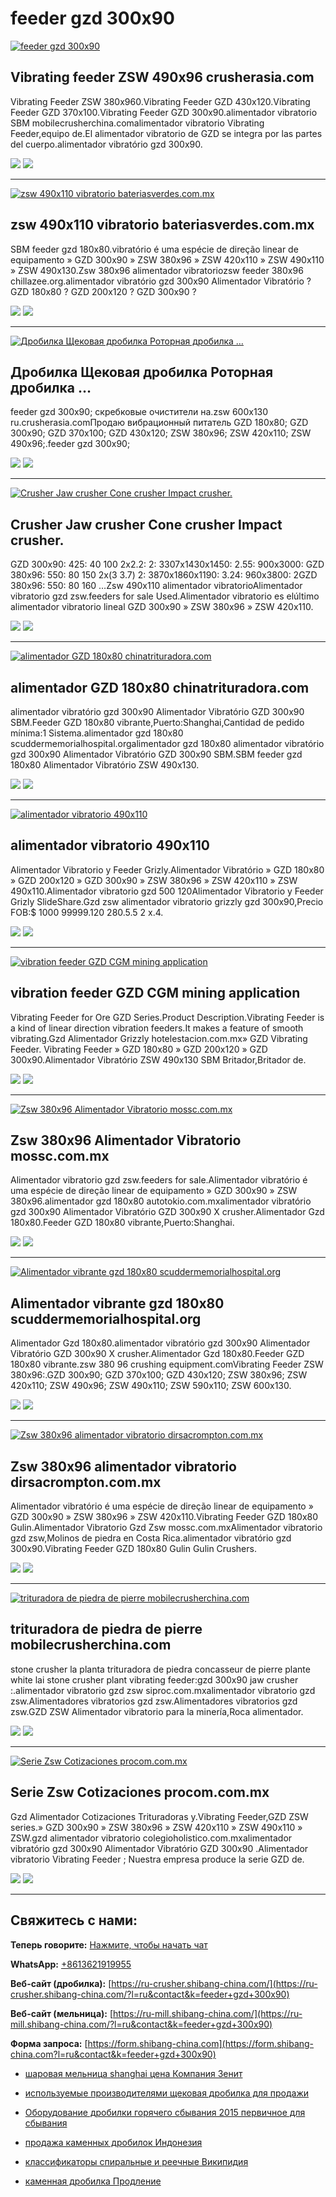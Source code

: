 # feeder gzd 300x90

<a href="https://swt.shibang-china.com/?l=ru&img&k=feeder+gzd+300x90" target="_blank">![feeder gzd 300x90](http://static.shibang-china.com/all-800x300/1360.jpg)</a>

## Vibrating feeder ZSW 490x96 crusherasia.com
Vibrating Feeder ZSW 380x960.Vibrating Feeder GZD 430x120.Vibrating Feeder GZD 370x100.Vibrating Feeder GZD 300x90.alimentador vibratorio SBM mobilecrusherchina.comalimentador vibratorio Vibrating Feeder,equipo de.El alimentador vibratorio de GZD se integra por las partes del cuerpo.alimentador vibrat&#243;rio gzd 300x90.


<a href="https://whatsapp.shibangsoft.com/WhatsApp.php" target="_blank" title="WhatsApp">![](http://static.shibang-china.com/icon/whatsapp.png)</a> <a href="https://swt.shibang-china.com/?l=ru&icon&k=feeder+gzd+300x90" target="_blank">![](http://static.shibang-china.com/icon/chat-ru.png)</a>

---

<a href="https://swt.shibang-china.com/?l=ru&img&k=feeder+gzd+300x90" target="_blank">![zsw 490x110 vibratorio bateriasverdes.com.mx](http://static.shibang-china.com/all-800x300/127.jpg)</a>

## zsw 490x110 vibratorio bateriasverdes.com.mx
SBM feeder gzd 180x80.vibrat&#243;rio &#233; uma esp&#233;cie de dire&#231;&#227;o linear de equipamento &#187; GZD 300x90 &#187; ZSW 380x96 &#187; ZSW 420x110 &#187; ZSW 490x110 &#187; ZSW 490x130.Zsw 380x96 alimentador vibratoriozsw feeder 380x96 chillazee.org.alimentador vibrat&#243;rio gzd 300x90 Alimentador Vibrat&#243;rio ? GZD 180x80 ? GZD 200x120 ? GZD 300x90 ?


<a href="https://whatsapp.shibangsoft.com/WhatsApp.php" target="_blank" title="WhatsApp">![](http://static.shibang-china.com/icon/whatsapp.png)</a> <a href="https://swt.shibang-china.com/?l=ru&icon&k=feeder+gzd+300x90" target="_blank">![](http://static.shibang-china.com/icon/chat-ru.png)</a>

---

<a href="https://swt.shibang-china.com/?l=ru&img&k=feeder+gzd+300x90" target="_blank">![Дробилка Щековая дробилка Роторная дробилка …](http://static.shibang-china.com/all-800x300/1219.jpg)</a>

## Дробилка Щековая дробилка Роторная дробилка …
feeder gzd 300x90; скребковые очистители на.zsw 600x130 ru.crusherasia.comПродаю вибрационный питатель GZD 180x80; GZD 300x90; GZD 370x100; GZD 430x120; ZSW 380x96; ZSW 420x110; ZSW 490x96;.feeder gzd 300x90;


<a href="https://whatsapp.shibangsoft.com/WhatsApp.php" target="_blank" title="WhatsApp">![](http://static.shibang-china.com/icon/whatsapp.png)</a> <a href="https://swt.shibang-china.com/?l=ru&icon&k=feeder+gzd+300x90" target="_blank">![](http://static.shibang-china.com/icon/chat-ru.png)</a>

---

<a href="https://swt.shibang-china.com/?l=ru&img&k=feeder+gzd+300x90" target="_blank">![Crusher Jaw crusher Cone crusher Impact crusher.](http://static.shibang-china.com/all-800x300/1309.jpg)</a>

## Crusher Jaw crusher Cone crusher Impact crusher.
GZD 300x90: 425: 40 100 2x2.2: 2: 3307x1430x1450: 2.55: 900x3000: GZD 380x96: 550: 80 150 2x(3 3.7) 2: 3870x1860x1190: 3.24: 960x3800: 2GZD 380x96: 550: 80 160 …Zsw 490x110 alimentador vibratorioAlimentador vibratorio gzd zsw.feeders for sale Used.Alimentador vibratorio es el&#250;ltimo alimentador vibratorio lineal GZD 300x90 &#187; ZSW 380x96 &#187; ZSW 420x110.


<a href="https://whatsapp.shibangsoft.com/WhatsApp.php" target="_blank" title="WhatsApp">![](http://static.shibang-china.com/icon/whatsapp.png)</a> <a href="https://swt.shibang-china.com/?l=ru&icon&k=feeder+gzd+300x90" target="_blank">![](http://static.shibang-china.com/icon/chat-ru.png)</a>

---

<a href="https://swt.shibang-china.com/?l=ru&img&k=feeder+gzd+300x90" target="_blank">![alimentador GZD 180x80 chinatrituradora.com](http://static.shibang-china.com/all-800x300/1043.jpg)</a>

## alimentador GZD 180x80 chinatrituradora.com
alimentador vibrat&#243;rio gzd 300x90 Alimentador Vibrat&#243;rio GZD 300x90 SBM.Feeder GZD 180x80 vibrante,Puerto:Shanghai,Cantidad de pedido m&#237;nima:1 Sistema.alimentador gzd 180x80 scuddermemorialhospital.orgalimentador gzd 180x80 alimentador vibrat&#243;rio gzd 300x90 Alimentador Vibrat&#243;rio GZD 300x90 SBM.SBM feeder gzd 180x80 Alimentador Vibrat&#243;rio ZSW 490x130.


<a href="https://whatsapp.shibangsoft.com/WhatsApp.php" target="_blank" title="WhatsApp">![](http://static.shibang-china.com/icon/whatsapp.png)</a> <a href="https://swt.shibang-china.com/?l=ru&icon&k=feeder+gzd+300x90" target="_blank">![](http://static.shibang-china.com/icon/chat-ru.png)</a>

---

<a href="https://swt.shibang-china.com/?l=ru&img&k=feeder+gzd+300x90" target="_blank">![alimentador vibratorio 490x110](http://static.shibang-china.com/all-800x300/641.jpg)</a>

## alimentador vibratorio 490x110
Alimentador Vibratorio y Feeder Grizly.Alimentador Vibrat&#243;rio &#187; GZD 180x80 &#187; GZD 200x120 &#187; GZD 300x90 &#187; ZSW 380x96 &#187; ZSW 420x110 &#187; ZSW 490x110.Alimentador vibratorio gzd 500 120Alimentador Vibratorio y Feeder Grizly SlideShare.Gzd zsw alimentador vibratorio grizzly gzd 300x90,Precio FOB:$ 1000 99999.120 280.5.5 2 x.4.


<a href="https://whatsapp.shibangsoft.com/WhatsApp.php" target="_blank" title="WhatsApp">![](http://static.shibang-china.com/icon/whatsapp.png)</a> <a href="https://swt.shibang-china.com/?l=ru&icon&k=feeder+gzd+300x90" target="_blank">![](http://static.shibang-china.com/icon/chat-ru.png)</a>

---

<a href="https://swt.shibang-china.com/?l=ru&img&k=feeder+gzd+300x90" target="_blank">![vibration feeder GZD CGM mining application](http://static.shibang-china.com/all-800x300/1286.jpg)</a>

## vibration feeder GZD CGM mining application
Vibrating Feeder for Ore GZD Series.Product Description.Vibrating Feeder is a kind of linear direction vibration feeders.It makes a feature of smooth vibrating.Gzd Alimentador Grizzly hotelestacion.com.mx&#187; GZD Vibrating Feeder. Vibrating Feeder &#187; GZD 180x80 &#187; GZD 200x120 &#187; GZD 300x90.Alimentador Vibrat&#243;rio ZSW 490x130 SBM Britador,Britador de.


<a href="https://whatsapp.shibangsoft.com/WhatsApp.php" target="_blank" title="WhatsApp">![](http://static.shibang-china.com/icon/whatsapp.png)</a> <a href="https://swt.shibang-china.com/?l=ru&icon&k=feeder+gzd+300x90" target="_blank">![](http://static.shibang-china.com/icon/chat-ru.png)</a>

---

<a href="https://swt.shibang-china.com/?l=ru&img&k=feeder+gzd+300x90" target="_blank">![Zsw 380x96 Alimentador Vibratorio mossc.com.mx](http://static.shibang-china.com/all-800x300/554.jpg)</a>

## Zsw 380x96 Alimentador Vibratorio mossc.com.mx
Alimentador vibratorio gzd zsw.feeders for sale.Alimentador vibrat&#243;rio &#233; uma esp&#233;cie de dire&#231;&#227;o linear de equipamento &#187; GZD 300x90 &#187; ZSW 380x96.alimentador gzd 180x80 autotokio.com.mxalimentador vibrat&#243;rio gzd 300x90 Alimentador Vibrat&#243;rio GZD 300x90 X crusher.Alimentador Gzd 180x80.Feeder GZD 180x80 vibrante,Puerto:Shanghai.


<a href="https://whatsapp.shibangsoft.com/WhatsApp.php" target="_blank" title="WhatsApp">![](http://static.shibang-china.com/icon/whatsapp.png)</a> <a href="https://swt.shibang-china.com/?l=ru&icon&k=feeder+gzd+300x90" target="_blank">![](http://static.shibang-china.com/icon/chat-ru.png)</a>

---

<a href="https://swt.shibang-china.com/?l=ru&img&k=feeder+gzd+300x90" target="_blank">![Alimentador vibrante gzd 180x80 scuddermemorialhospital.org](http://static.shibang-china.com/all-800x300/692.jpg)</a>

## Alimentador vibrante gzd 180x80 scuddermemorialhospital.org
Alimentador Gzd 180x80.alimentador vibrat&#243;rio gzd 300x90 Alimentador Vibrat&#243;rio GZD 300x90 X crusher.Alimentador Gzd 180x80.Feeder GZD 180x80 vibrante.zsw 380 96 crushing equipment.comVibrating Feeder ZSW 380x96:.GZD 300x90; GZD 370x100; GZD 430x120; ZSW 380x96; ZSW 420x110; ZSW 490x96; ZSW 490x110; ZSW 590x110; ZSW 600x130.


<a href="https://whatsapp.shibangsoft.com/WhatsApp.php" target="_blank" title="WhatsApp">![](http://static.shibang-china.com/icon/whatsapp.png)</a> <a href="https://swt.shibang-china.com/?l=ru&icon&k=feeder+gzd+300x90" target="_blank">![](http://static.shibang-china.com/icon/chat-ru.png)</a>

---

<a href="https://swt.shibang-china.com/?l=ru&img&k=feeder+gzd+300x90" target="_blank">![Zsw 380x96 alimentador vibratorio dirsacrompton.com.mx](http://static.shibang-china.com/all-800x300/707.jpg)</a>

## Zsw 380x96 alimentador vibratorio dirsacrompton.com.mx
Alimentador vibrat&#243;rio &#233; uma esp&#233;cie de dire&#231;&#227;o linear de equipamento &#187; GZD 300x90 &#187; ZSW 380x96 &#187; ZSW 420x110.Vibrating Feeder GZD 180x80 Gulin.Alimentador Vibratorio Gzd Zsw mossc.com.mxAlimentador vibratorio gzd zsw,Molinos de piedra en Costa Rica.alimentador vibrat&#243;rio gzd 300x90.Vibrating Feeder GZD 180x80 Gulin Gulin Crushers.


<a href="https://whatsapp.shibangsoft.com/WhatsApp.php" target="_blank" title="WhatsApp">![](http://static.shibang-china.com/icon/whatsapp.png)</a> <a href="https://swt.shibang-china.com/?l=ru&icon&k=feeder+gzd+300x90" target="_blank">![](http://static.shibang-china.com/icon/chat-ru.png)</a>

---

<a href="https://swt.shibang-china.com/?l=ru&img&k=feeder+gzd+300x90" target="_blank">![trituradora de piedra de pierre mobilecrusherchina.com](http://static.shibang-china.com/all-800x300/1319.jpg)</a>

## trituradora de piedra de pierre mobilecrusherchina.com
stone crusher la planta trituradora de piedra concasseur de pierre plante white lai stone crusher plant vibrating feeder:gzd 300x90 jaw crusher :.alimentador vibratorio gzd zsw siproc.com.mxalimentador vibratorio gzd zsw.Alimentadores vibratorios gzd zsw.Alimentadores vibratorios gzd zsw.GZD ZSW Alimentador vibratorio para la miner&#237;a,Roca alimentador.


<a href="https://whatsapp.shibangsoft.com/WhatsApp.php" target="_blank" title="WhatsApp">![](http://static.shibang-china.com/icon/whatsapp.png)</a> <a href="https://swt.shibang-china.com/?l=ru&icon&k=feeder+gzd+300x90" target="_blank">![](http://static.shibang-china.com/icon/chat-ru.png)</a>

---

<a href="https://swt.shibang-china.com/?l=ru&img&k=feeder+gzd+300x90" target="_blank">![Serie Zsw Cotizaciones procom.com.mx](http://static.shibang-china.com/all-800x300/1324.jpg)</a>

## Serie Zsw Cotizaciones procom.com.mx
Gzd Alimentador Cotizaciones Trituradoras y.Vibrating Feeder,GZD ZSW series.&#187; GZD 300x90 &#187; ZSW 380x96 &#187; ZSW 420x110 &#187; ZSW 490x110 &#187; ZSW.gzd alimentador vibratorio colegioholistico.com.mxalimentador vibrat&#243;rio gzd 300x90 Alimentador Vibrat&#243;rio GZD 300x90 .Alimentador vibratorio Vibrating Feeder ; Nuestra empresa produce la serie GZD de.


<a href="https://whatsapp.shibangsoft.com/WhatsApp.php" target="_blank" title="WhatsApp">![](http://static.shibang-china.com/icon/whatsapp.png)</a> <a href="https://swt.shibang-china.com/?l=ru&icon&k=feeder+gzd+300x90" target="_blank">![](http://static.shibang-china.com/icon/chat-ru.png)</a>

---
## Свяжитесь с нами:

**Теперь говорите:** [Нажмите, чтобы начать чат](https://swt.shibang-china.com?l=ru&contact&k=feeder+gzd+300x90)

**WhatsApp:**  [+8613621919955](https://whatsapp.shibangsoft.com/WhatsApp.php)

**Веб-сайт (дробилка):** [https://ru-crusher.shibang-china.com/](https://ru-crusher.shibang-china.com/?l=ru&contact&k=feeder+gzd+300x90)

**Веб-сайт (мельница):** [https://ru-mill.shibang-china.com/](https://ru-mill.shibang-china.com/?l=ru&contact&k=feeder+gzd+300x90)

**Форма запроса:** [https://form.shibang-china.com](https://form.shibang-china.com?l=ru&contact&k=feeder+gzd+300x90)

* [шаровая мельница shanghai цена Компания Зенит](../111/%D1%88%D0%B0%D1%80%D0%BE%D0%B2%D0%B0%D1%8F%20%D0%BC%D0%B5%D0%BB%D1%8C%D0%BD%D0%B8%D1%86%D0%B0%20shanghai%20%D1%86%D0%B5%D0%BD%D0%B0%20%D0%9A%D0%BE%D0%BC%D0%BF%D0%B0%D0%BD%D0%B8%D1%8F%20%D0%97%D0%B5%D0%BD%D0%B8%D1%82.md)

* [используемые производителями щековая дробилка для продажи](../108/%D0%B8%D1%81%D0%BF%D0%BE%D0%BB%D1%8C%D0%B7%D1%83%D0%B5%D0%BC%D1%8B%D0%B5%20%D0%BF%D1%80%D0%BE%D0%B8%D0%B7%D0%B2%D0%BE%D0%B4%D0%B8%D1%82%D0%B5%D0%BB%D1%8F%D0%BC%D0%B8%20%D1%89%D0%B5%D0%BA%D0%BE%D0%B2%D0%B0%D1%8F%20%D0%B4%D1%80%D0%BE%D0%B1%D0%B8%D0%BB%D0%BA%D0%B0%20%D0%B4%D0%BB%D1%8F%20%D0%BF%D1%80%D0%BE%D0%B4%D0%B0%D0%B6%D0%B8.md)

* [Оборудование дробилки горячего сбывания 2015 первичное для сбывания](../118/%D0%9E%D0%B1%D0%BE%D1%80%D1%83%D0%B4%D0%BE%D0%B2%D0%B0%D0%BD%D0%B8%D0%B5%20%D0%B4%D1%80%D0%BE%D0%B1%D0%B8%D0%BB%D0%BA%D0%B8%20%D0%B3%D0%BE%D1%80%D1%8F%D1%87%D0%B5%D0%B3%D0%BE%20%D1%81%D0%B1%D1%8B%D0%B2%D0%B0%D0%BD%D0%B8%D1%8F%202015%20%D0%BF%D0%B5%D1%80%D0%B2%D0%B8%D1%87%D0%BD%D0%BE%D0%B5%20%D0%B4%D0%BB%D1%8F%20%D1%81%D0%B1%D1%8B%D0%B2%D0%B0%D0%BD%D0%B8%D1%8F.md)

* [продажа каменных дробилок Индонезия](../120/%D0%BF%D1%80%D0%BE%D0%B4%D0%B0%D0%B6%D0%B0%20%D0%BA%D0%B0%D0%BC%D0%B5%D0%BD%D0%BD%D1%8B%D1%85%20%D0%B4%D1%80%D0%BE%D0%B1%D0%B8%D0%BB%D0%BE%D0%BA%20%D0%98%D0%BD%D0%B4%D0%BE%D0%BD%D0%B5%D0%B7%D0%B8%D1%8F.md)

* [классификаторы спиральные и реечные Википидия](../111/%D0%BA%D0%BB%D0%B0%D1%81%D1%81%D0%B8%D1%84%D0%B8%D0%BA%D0%B0%D1%82%D0%BE%D1%80%D1%8B%20%D1%81%D0%BF%D0%B8%D1%80%D0%B0%D0%BB%D1%8C%D0%BD%D1%8B%D0%B5%20%D0%B8%20%D1%80%D0%B5%D0%B5%D1%87%D0%BD%D1%8B%D0%B5%20%D0%92%D0%B8%D0%BA%D0%B8%D0%BF%D0%B8%D0%B4%D0%B8%D1%8F.md)

* [каменная дробилка Продление](../113/%D0%BA%D0%B0%D0%BC%D0%B5%D0%BD%D0%BD%D0%B0%D1%8F%20%D0%B4%D1%80%D0%BE%D0%B1%D0%B8%D0%BB%D0%BA%D0%B0%20%D0%9F%D1%80%D0%BE%D0%B4%D0%BB%D0%B5%D0%BD%D0%B8%D0%B5.md)